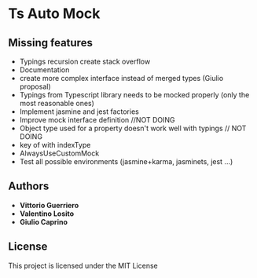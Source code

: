 # Ts Auto Mock


## Missing features

* Typings recursion create stack overflow
* Documentation
* create more complex interface instead of merged types (Giulio proposal)
* Typings from Typescript library needs to be mocked properly (only the most reasonable ones)
* Implement jasmine and jest factories
* Improve mock interface definition //NOT DOING
* Object type used for a property doesn't work well with typings // NOT DOING
* key of with indexType
* AlwaysUseCustomMock
* Test all possible environments (jasmine+karma, jasminets, jest ...)

## Authors

* **Vittorio Guerriero**
* **Valentino Losito**
* **Giulio Caprino** 

## License

This project is licensed under the MIT License
